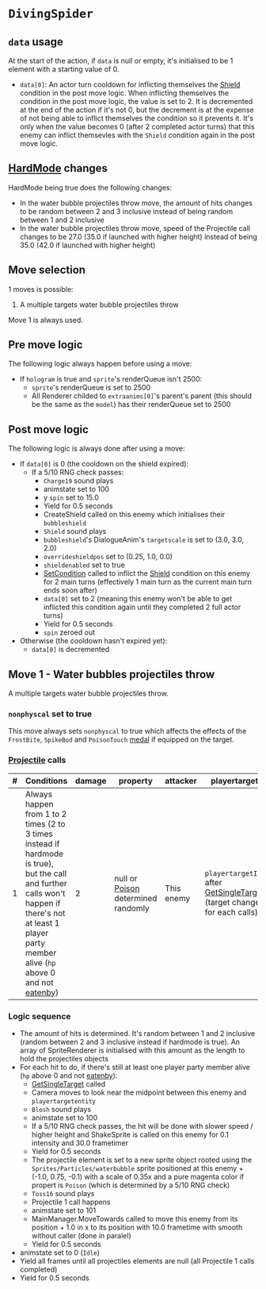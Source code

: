 # `DivingSpider`

## `data` usage
At the start of the action, if `data` is null or empty, it's initialised to be 1 element with a starting value of 0.

- `data[0]`: An actor turn cooldown for inflicting themselves the [Shield](../../Actors%20states/BattleCondition/Shield.md) condition in the post move logic. When inflicting themselves the condition in the post move logic, the value is set to 2. It is decremented at the end of the action if it's not 0, but the decrement is at the expense of not being able to inflict themselves the condition so it prevents it. It's only when the value becomes 0 (after 2 completed actor turns) that this enemy can inflict themsevles with the `Shield` condition again in the post move logic.

## [HardMode](../../Damage%20pipeline/HardMode.md) changes
HardMode being true does the following changes:

- In the water bubble projectiles throw move, the amount of hits changes to be random between 2 and 3 inclusive instead of being random between 1 and 2 inclusive
- In the water bubble projectiles throw move, speed of the Projectile call changes to be 27.0 (35.0 if launched with higher height) instead of being 35.0 (42.0 if launched with higher height)

## Move selection
1 moves is possible:

1. A multiple targets water bubble projectiles throw

Move 1 is always used.

## Pre move logic
The following logic always happen before using a move:

- If `hologram` is true and `sprite`'s renderQueue isn't 2500:
    - `sprite`'s renderQueue is set to 2500
    - All Renderer childed to `extraanims[0]`'s parent's parent (this should be the same as the `model`) has their renderQueue set to 2500

## Post move logic
The following logic is always done after using a move:

- If `data[0]` is 0 (the cooldown on the shield expired):
    - If a 5/10 RNG check passes:
        - `Charge19` sound plays
        - animstate set to 100
        - y `spin` set to 15.0
        - Yield for 0.5 seconds
        - CreateShield called on this enemy which initialises their `bubbleshield`
        - `Shield` sound plays
        - `bubbleshield`'s DialogueAnim's `targetscale` is set to (3.0, 3.0, 2.0)
        - `overrideshieldpos` set to (0.25, 1.0, 0.0)
        - `shieldenabled` set to true
        - [SetCondition](../../Actors%20states/Conditions%20methods/SetCondition.md) called to inflict the [Shield](../../Actors%20states/BattleCondition/Shield.md) condition on this enemy for 2 main turns (effectively 1 main turn as the current main turn ends soon after)
        - `data[0]` set to 2 (meaning this enemy won't be able to get inflicted this condition again until they completed 2 full actor turns)
        - Yield for 0.5 seconds
        - `spin` zeroed out
- Otherwise (the cooldown hasn't expired yet):
    - `data[0]` is decremented

## Move 1 - Water bubbles projectiles throw
A multiple targets water bubble projectiles throw.

### `nonphyscal` set to true
This move always sets `nonphyscal` to true which affects the effects of the `FrostBite`, `SpikeBod` and `PoisonTouch` [medal](../../../Enums%20and%20IDs/Medal.md) if equipped on the target.

### [Projectile](../../Damage%20pipeline/Projectile.md) calls

|#|Conditions|damage|property|attacker|playertarget|obj|speed|height|extraargs|destroyparticle|audioonhit|audiomoving|spin|nosound|
|-:|---------|------|--------|--------|-----------|---|-----|------|---------|--------------|----------|-----------|----|------|
|1|Always happen from 1 to 2 times (2 to 3 times instead if hardmode is true), but the call and further calls won't happen if there's not at least 1 player party member alive (`hp` above 0 and not [eatenby](../../Actors%20states/BattleCondition/Eaten.md#eatenby-influences))|2|null or [Poison](../../Damage%20pipeline/AttackProperty.md) determined randomly|This enemy|`playertargetID` after [GetSingleTarget](../../Actors%20states/Targetting/GetRandomAvaliablePlayer.md#getsingletarget) (target changes for each calls)|A new sprite object rooted using the `Sprites/Particles/waterbubble` sprite positioned at this enemy + (-1.0, 0.75, -0.1) with a scale of 0.35x and a pure magenta color if propert is `Poison`|One of the 2 chosen randomly with uniform odds check:<ul><li>35.0 (27.0 instead if hardmode is true)</li><li>42.0 (35.0 instead if hardmode is true)</li></ul>|0.0 if using the faster speed, 3.0 if using the slower speed|`keepcolor`|`WaterSplash` (`PoisonEffect` instead if property is `Poison`)|`BubbleBurst`|null|Vector3.zero|false|

### Logic sequence

- The amount of hits is determined. It's random between 1 and 2 inclusive (random between 2 and 3 inclusive instead if hardmode is true). An array of SpriteRenderer is initialised with this amount as the length to hold the projectiles objects
- For each hit to do, if there's still at least one player party member alive (`hp` above 0 and not [eatenby](../../Actors%20states/BattleCondition/Eaten.md#eatenby-influences)):
    - [GetSingleTarget](../../Actors%20states/Targetting/GetRandomAvaliablePlayer.md#getsingletarget) called
    - Camera moves to look near the midpoint between this enemy and `playertargetentity`
    - `Blosh` sound plays
    - animstate set to 100
    - If a 5/10 RNG check passes, the hit will be done with slower speed / higher height and ShakeSprite is called on this enemy for 0.1 intensity and 30.0 frametimer
    - Yield for 0.5 seconds
    - The projectile element is set to a new sprite object rooted using the `Sprites/Particles/waterbubble` sprite positioned at this enemy + (-1.0, 0.75, -0.1) with a scale of 0.35x and a pure magenta color if propert is `Poison` (which is determined by a 5/10 RNG check)
    - `Toss16` sound plays
    - Projectile 1 call happens
    - animstate set to 101
    - MainManager.MoveTowards called to move this enemy from its position + 1.0 in x to its position with 10.0 frametime with smooth without caller (done in paralel)
    - Yield for 0.5 seconds
- animstate set to 0 (`Idle`)
- Yield all frames until all projectiles elements are null (all Projectile 1 calls completed)
- Yield for 0.5 seconds
